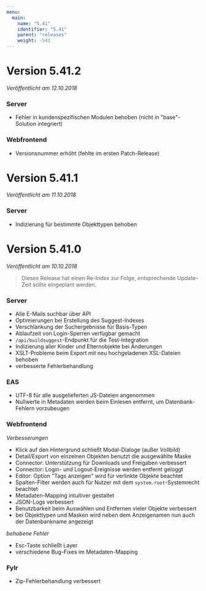 ```yaml
---
menu:
  main:
    name: "5.41"
    identifier: "5.41"
    parent: "releases"
    weight: -541
---
```


# Version 5.41.2

*Veröffentlicht am 12.10.2018*

### Server
* Fehler in kundenspezifischen Modulen behoben (nicht in "base"-Solution integriert)

### Webfrontend

* Versionsnummer erhöht (fehlte im ersten Patch-Release)

# Version 5.41.1

*Veröffentlicht am 11.10.2018*

### Server

* Indizierung für bestimmte Objekttypen behoben

# Version 5.41.0

*Veröffentlicht am 10.10.2018*

> Dieses Release hat einen Re-Index zur Folge, entsprechende Update-Zeit sollte eingeplant werden.

### Server

* Alle E-Mails suchbar über API
* Optimierungen bei Erstellung des Suggest-Indexes
* Verschlankung der Suchergebnisse für Basis-Typen
* Ablaufzeit von Login-Sperren verfügbar gemacht
* `/api/buildsuggest`-Endpunkt für die Test-Integration
* Indizierung aller Kinder und Elternobjekte bei Änderungen
* XSLT-Probleme beim Export mit neu hochgeladenen XSL-Dateien behoben
* verbesserte Fehlerbehandlung

### EAS

* UTF-8 für alle ausgelieferten JS-Dateien angenommen
* Nullwerte in Metadaten werden beim Einlesen entfernt, um Datenbank-Fehlern vorzubeugen

### Webfrontend

*Verbesserungen*

* Klick auf den Hintergrund schließt Modal-Dialoge (außer Vollbild)
* Detail/Export von einzelnen Objekten benutzt die ausgewählte Maske
* Connector: Unterstützung für Downloads und Freigaben verbessert
* Connector: Login- und Logout-Ereignisse werden entfernt geloggt
* Editor: Option "Tags anzeigen" wird für verlinkte Objekte beachtet
* Spalten-Filter werden auch für Nutzer mit dem `system.root`-Systemrecht beachtet
* Metadaten-Mapping intuitiver gestaltet
* JSON-Logs verbessert
* Benutzbarkeit beim Auswählen und Entfernen vieler Objekte verbessert
* bei Objekttypen und Masken wird neben dem Anzeigenamen nun auch der Datenbankname angezeigt

*behobene Fehler*

* Esc-Taste schließt Layer
* verschiedene Bug-Fixes im Metadaten-Mapping

### Fylr

* Zip-Fehlerbehandlung verbessert
